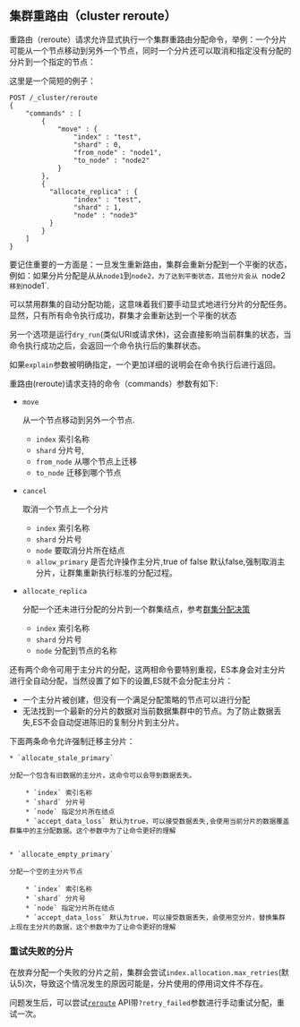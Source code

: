 ## 集群重路由（cluster reroute）

重路由（reroute）请求允许显式执行一个集群重路由分配命令，举例：一个分片可能从一个节点移动到另外一个节点，同时一个分片还可以取消和指定没有分配的分片到一个指定的节点：

这里是一个简短的例子：
    
    
    POST /_cluster/reroute
    {
        "commands" : [
            {
                "move" : {
                    "index" : "test", 
                    "shard" : 0,
                    "from_node" : "node1",
                    "to_node" : "node2"
                }
            },
            {
              "allocate_replica" : {
                    "index" : "test", 
                    "shard" : 1,
                    "node" : "node3"
              }
            }
        ]
    }

要记住重要的一方面是：一旦发生重新路由，集群会重新分配到一个平衡的状态，例如：如果分片分配是从从`node1`到`node2，为了达到平衡状态，其他分片会从 `node2`移到`node1`.

可以禁用群集的自动分配功能，这意味着我们要手动显式地进行分片的分配任务。显然，只有所有命令执行成功，群集才会重新达到一个平衡的状态

另一个选项是运行`dry_run`(类似URI或请求休)，这会直接影响当前群集的状态，当命令执行成功之后，会返回一个命令执行后的集群状态。

如果`explain`参数被明确指定，一个更加详细的说明会在命令执行后进行返回。

重路由(reroute)请求支持的命令（commands）参数有如下:

* `move`

     从一个节点移动到另外一个节点. 
    
    * `index` 索引名称
    * `shard` 分片号,
    * `from_node` 从哪个节点上迁移
    * `to_node`  迁移到哪个节点
* `cancel`

     取消一个节点上一个分片

     * `index` 索引名称
     * `shard` 分片号
     * `node` 要取消分片所在结点
     * `allow_primary` 是否允许操作主分片,true of false 默认false,强制取消主分片，让群集重新执行标准的分配过程。

* `allocate_replica`

    分配一个还未进行分配的分片到一个群集结点，参考[群集分配决策](../14_Modules/01_Cluster.md)

    * `index` 索引名称
    * `shard` 分片号
    * `node` 分配到节点的名称

还有两个命令可用于主分片的分配，这两相命令要特别重视，ES本身会对主分片进行全自动分配，当然设置了如下的设置,ES就不会分配主分片：

  * 一个主分片被创建，但没有一个满足分配策略的节点可以进行分配 
  * 无法找到一个最新的分片的数据对当前数据集群中的节点。为了防止数据丢失,ES不会自动促进陈旧的复制分片到主分片。

下面两条命令允许强制迁移主分片：

    * `allocate_stale_primary`
    
    分配一个包含有旧数据的主分片。这命令可以会导到数据丢失。

        * `index` 索引名称
        * `shard` 分片号
        * `node` 指定分片所在结点
        * `accept_data_loss` 默认为true，可以接受数据丢失,会使用当前分片的数据覆盖群集中的主分配数据。这个参数中为了让命令更好的理解

    
    * `allocate_empty_primary`
    
    分配一个空的主分片节点
 
        * `index` 索引名称
        * `shard` 分片号
        * `node` 指定分片所在结点
        * `accept_data_loss` 默认为true，可以接受数据丢失，会使用空分片，替换集群上现在主分片的数据，这个参数中为了让命令更好的理解

### 重试失败的分片

在放弃分配一个失败的分片之前，集群会尝试`index.allocation.max_retries`(默认5)次，导致这个情况发生的原因可能是，分片使用的停用词文件不存在。

问题发生后，可以尝试[`reroute`](05_Cluster_Reroute.md) API带`?retry_failed`参数进行手动重试分配，重试一次。

